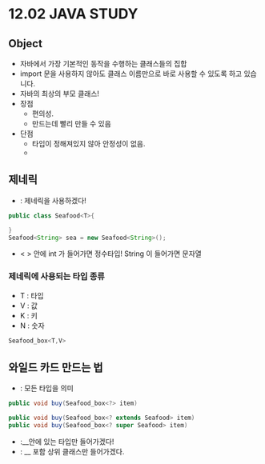 # 12.02 JAVA STUDY
## Object
- 자바에서 가장 기본적인 동작을 수행하는 클래스들의 집합
- import 문을 사용하지 않아도 클래스 이름만으로 바로 사용할 수 있도록 하고 있습니다.
- 자바의 최상의 부모 클래스!
- 장점 
  - 편의성. 
  - 만드는데 빨리 만들 수 있음
- 단점 
  - 타입이 정해져있지 않아 안정성이 없음.
  - 
## 제네릭
- <T> : 제네릭을 사용하겠다!
```java
public class Seafood<T>{

}
Seafood<String> sea = new Seafood<String>();
```
- < > 안에 int 가 들어가면 정수타입! String 이 들어가면 문자열

### 제네릭에 사용되는 타입 종류
- T : 타입
- V : 값
- K : 키
- N : 숫자
```java
Seafood_box<T,V>

```
## 와일드 카드 만드는 법
- <?> : 모든 타입을 의미
```java
public void buy(Seafood_box<?> item)

public void buy(Seafood_box<? extends Seafood> item)
public void buy(Seafood_box<? super Seafood> item)
```
- <? extends __ > :__안에 있는 타입만 들어가겠다!
- <? super __ > : __ 포함 상위 클래스만 들어가겠다.